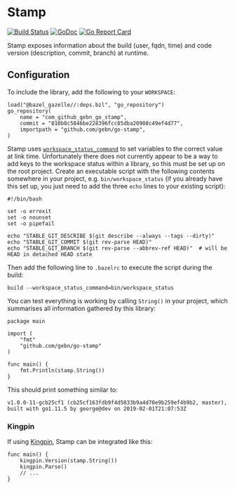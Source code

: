 # Stamp

[![Build Status](https://travis-ci.org/gebn/go-stamp.svg?branch=master)](https://travis-ci.org/gebn/go-stamp)
[![GoDoc](https://godoc.org/github.com/gebn/go-stamp?status.svg)](https://godoc.org/github.com/gebn/go-stamp)
[![Go Report Card](https://goreportcard.com/badge/github.com/gebn/go-stamp)](https://goreportcard.com/report/github.com/gebn/go-stamp)

Stamp exposes information about the build (user, fqdn, time) and code version (description, commit, branch) at runtime.

## Configuration

To include the library, add the following to your `WORKSPACE`:

    load("@bazel_gazelle//:deps.bzl", "go_repository")
    go_repository(
        name = "com_github_gebn_go_stamp",
        commit = "810b8c5846be228396fcc85dba20908c49ef4d77",
        importpath = "github.com/gebn/go-stamp",
    )

Stamp uses [`workspace_status_command`](https://docs.bazel.build/versions/master/user-manual.html#flag--workspace_status_command) to set variables to the correct value at link time.
Unfortunately there does not currently appear to be a way to add keys to the workspace status within a library, so this must be set up on the root project.
Create an executable script with the following contents somewhere in your project, e.g. `bin/workspace_status` (if you already have this set up, you just need to add the three `echo` lines to your existing script):

    #!/bin/bash

    set -o errexit
    set -o nounset
    set -o pipefail

    echo "STABLE_GIT_DESCRIBE $(git describe --always --tags --dirty)"
    echo "STABLE_GIT_COMMIT $(git rev-parse HEAD)"
    echo "STABLE_GIT_BRANCH $(git rev-parse --abbrev-ref HEAD)"  # will be HEAD in detached HEAD state

Then add the following line to `.bazelrc` to execute the script during the build:

    build --workspace_status_command=bin/workspace_status

You can test everything is working by calling `String()` in your project, which summarises all information gathered by this library:

    package main

    import (
        "fmt"
        "github.com/gebn/go-stamp"
    )

    func main() {
        fmt.Println(stamp.String())
    }

This should print something similar to:

    v1.0.0-11-gcb25cf1 (cb25cf163fdb9f4d5033b9a4d70e9b259ef4b9b2, master), built with go1.11.5 by george@dev on 2019-02-01T21:07:53Z

### Kingpin

If using [Kingpin](https://github.com/alecthomas/kingpin), Stamp can be integrated like this:

    func main() {
        kingpin.Version(stamp.String())
        kingpin.Parse()
        // ...
    }
